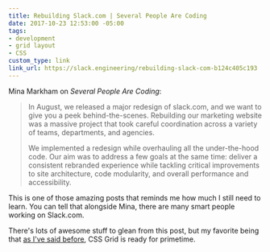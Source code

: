 ```yaml
---
title: Rebuilding Slack.com | Several People Are Coding
date: 2017-10-23 12:53:00 -05:00
tags:
- development
- grid layout
- CSS
custom_type: link
link_url: https://slack.engineering/rebuilding-slack-com-b124c405c193
---
```


Mina Markham on *Several People Are Coding*:

> In August, we released a major redesign of slack.com, and we want to give you a peek behind-the-scenes. Rebuilding our marketing website was a massive project that took careful coordination across a variety of teams, departments, and agencies.
> 
> We implemented a redesign while overhauling all the under-the-hood code. Our aim was to address a few goals at the same time: deliver a consistent rebranded experience while tackling critical improvements to site architecture, code modularity, and overall performance and accessibility.

This is one of those amazing posts that reminds me how much I still need to learn. You can tell that alongside Mina, there are many smart people working on Slack.com.

There's lots of awesome stuff to glean from this post, but my favorite being that [as I've said before](/2017/10/microsoft-updates-edge-with-css-grid-support/), CSS Grid is ready for primetime.
